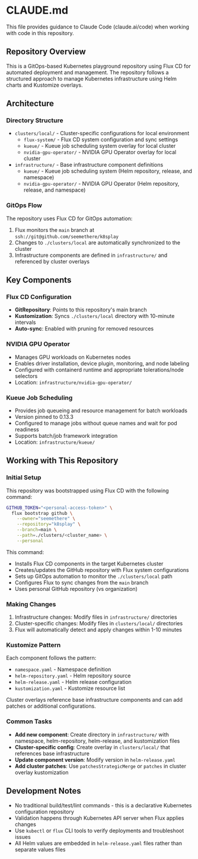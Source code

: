 # CLAUDE.md

This file provides guidance to Claude Code (claude.ai/code) when working with code in this repository.

## Repository Overview

This is a GitOps-based Kubernetes playground repository using Flux CD for automated deployment and management. The repository follows a structured approach to manage Kubernetes infrastructure using Helm charts and Kustomize overlays.

## Architecture

### Directory Structure
- `clusters/local/` - Cluster-specific configurations for local environment
  - `flux-system/` - Flux CD system configuration and sync settings
  - `kueue/` - Kueue job scheduling system overlay for local cluster
  - `nvidia-gpu-operator/` - NVIDIA GPU Operator overlay for local cluster
- `infrastructure/` - Base infrastructure component definitions
  - `kueue/` - Kueue job scheduling system (Helm repository, release, and namespace)
  - `nvidia-gpu-operator/` - NVIDIA GPU Operator (Helm repository, release, and namespace)

### GitOps Flow
The repository uses Flux CD for GitOps automation:
1. Flux monitors the `main` branch at `ssh://git@github.com/seemethere/k8splay`
2. Changes to `./clusters/local` are automatically synchronized to the cluster
3. Infrastructure components are defined in `infrastructure/` and referenced by cluster overlays

## Key Components

### Flux CD Configuration
- **GitRepository**: Points to this repository's main branch
- **Kustomization**: Syncs `./clusters/local` directory with 10-minute intervals
- **Auto-sync**: Enabled with pruning for removed resources

### NVIDIA GPU Operator
- Manages GPU workloads on Kubernetes nodes
- Enables driver installation, device plugin, monitoring, and node labeling
- Configured with containerd runtime and appropriate tolerations/node selectors
- Location: `infrastructure/nvidia-gpu-operator/`

### Kueue Job Scheduling
- Provides job queueing and resource management for batch workloads
- Version pinned to 0.13.3
- Configured to manage jobs without queue names and wait for pod readiness
- Supports batch/job framework integration
- Location: `infrastructure/kueue/`

## Working with This Repository

### Initial Setup
This repository was bootstrapped using Flux CD with the following command:

```bash
GITHUB_TOKEN="<personal-access-token>" \
  flux bootstrap github \
    --owner="seemethere" \
    --repository="k8splay" \
    --branch=main \
    --path=./clusters/<cluster_name> \
    --personal
```

This command:
- Installs Flux CD components in the target Kubernetes cluster
- Creates/updates the GitHub repository with Flux system configurations
- Sets up GitOps automation to monitor the `./clusters/local` path
- Configures Flux to sync changes from the `main` branch
- Uses personal GitHub repository (vs organization)

### Making Changes
1. Infrastructure changes: Modify files in `infrastructure/` directories
2. Cluster-specific changes: Modify files in `clusters/local/` directories  
3. Flux will automatically detect and apply changes within 1-10 minutes

### Kustomize Pattern
Each component follows the pattern:
- `namespace.yaml` - Namespace definition
- `helm-repository.yaml` - Helm repository source
- `helm-release.yaml` - Helm release configuration
- `kustomization.yaml` - Kustomize resource list

Cluster overlays reference base infrastructure components and can add patches or additional configurations.

### Common Tasks
- **Add new component**: Create directory in `infrastructure/` with namespace, helm-repository, helm-release, and kustomization files
- **Cluster-specific config**: Create overlay in `clusters/local/` that references base infrastructure
- **Update component version**: Modify version in `helm-release.yaml`
- **Add cluster patches**: Use `patchesStrategicMerge` or `patches` in cluster overlay kustomization

## Development Notes
- No traditional build/test/lint commands - this is a declarative Kubernetes configuration repository
- Validation happens through Kubernetes API server when Flux applies changes
- Use `kubectl` or `flux` CLI tools to verify deployments and troubleshoot issues
- All Helm values are embedded in `helm-release.yaml` files rather than separate values files